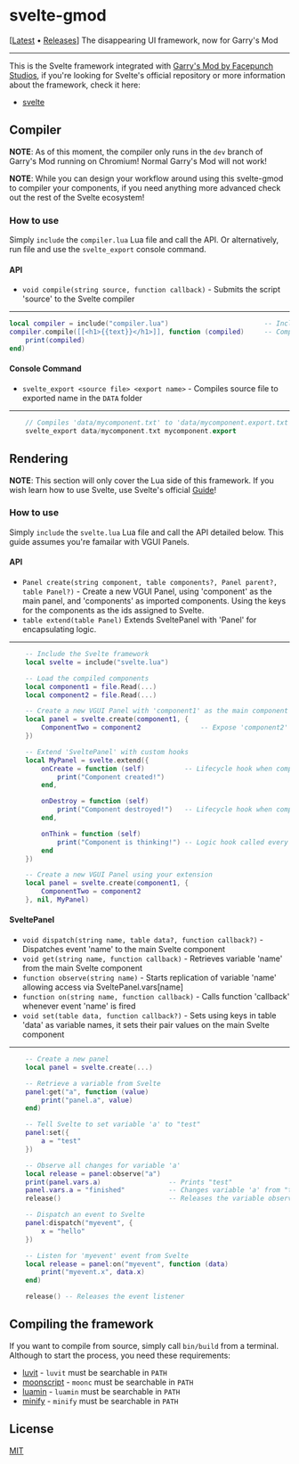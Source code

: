 # svelte-gmod
[[Latest](https://github.com/novacbn/svelte-gmod/releases/latest) &bullet; [Releases](https://github.com/novacbn/svelte-gmod/releases)]
The disappearing UI framework, now for Garry's Mod

---

This is the Svelte framework integrated with [Garry's Mod by Facepunch Studios](https://gmod.facepunch.com), if you're looking for Svelte's official repository or more information about the framework, check it here:

* [svelte](https://github.com/sveltejs/svelte)

## Compiler
**NOTE**: As of this moment, the compiler only runs in the ``dev`` branch of Garry's Mod running on Chromium! Normal Garry's Mod will not work!

**NOTE**: While you can design your workflow around using this svelte-gmod to compiler your components, if you need anything more advanced check out the rest of the Svelte ecosystem!

### How to use
Simply ``include`` the ``compiler.lua`` Lua file and call the API. Or alternatively, run file and use the ``svelte_export`` console command.

#### API
* ``void compile(string source, function callback)`` - Submits the script 'source' to the Svelte compiler
---
```lua
local compiler = include("compiler.lua")                        -- Include the compiler
compiler.compile([[<h1>{{text}}</h1>]], function (compiled)     -- Compile a Svelte component
    print(compiled)
end)
```

#### Console Command
* ``svelte_export <source file> <export name>`` - Compiles source file to exported name in the ``DATA`` folder
---
```c++
    // Compiles 'data/mycomponent.txt' to 'data/mycomponent.export.txt'
    svelte_export data/mycomponent.txt mycomponent.export
```

## Rendering
**NOTE**: This section will only cover the Lua side of this framework. If you wish learn how to use Svelte, use Svelte's official [Guide](https://svelte.technology/guide)!

### How to use
Simply ``include`` the ``svelte.lua`` Lua file and call the API detailed below. This guide assumes you're famailar with VGUI Panels.

#### API
* ``Panel create(string component, table components?, Panel parent?, table Panel?)`` - Create a new VGUI Panel, using 'component' as the main panel, and 'components' as imported components. Using the keys for the components as the ids assigned to Svelte.
* ``table extend(table Panel)`` Extends SveltePanel with 'Panel' for encapsulating logic.
---
```lua
    -- Include the Svelte framework
    local svelte = include("svelte.lua")

    -- Load the compiled components
    local component1 = file.Read(...)
    local component2 = file.Read(...)

    -- Create a new VGUI Panel with 'component1' as the main component
    local panel = svelte.create(component1, {
        ComponentTwo = component2               -- Expose 'component2' as 'ComponentTwo' to Svelte
    })

    -- Extend 'SveltePanel' with custom hooks
    local MyPanel = svelte.extend({
        onCreate = function (self)          -- Lifecycle hook when component is created
            print("Component created!")
        end,

        onDestroy = function (self)
            print("Component destroyed!")   -- Lifecycle hook when component is about to be destroyed
        end,

        onThink = function (self)
            print("Component is thinking!") -- Logic hook called every frame
        end
    })

    -- Create a new VGUI Panel using your extension
    local panel = svelte.create(component1, {
        ComponentTwo = component2
    }, nil, MyPanel)
```

#### SveltePanel
* ``void dispatch(string name, table data?, function callback?)`` - Dispatches event 'name' to the main Svelte component
* ``void get(string name, function callback)`` - Retrieves variable 'name' from the main Svelte component
* ``function observe(string name)`` - Starts replication of variable 'name' allowing access via SveltePanel.vars[name]
* ``function on(string name, function callback)`` - Calls function 'callback' whenever event 'name' is fired
* ``void set(table data, function callback?)`` - Sets using keys in table 'data' as variable names, it sets their pair values on the main Svelte component
---
```lua
    -- Create a new panel
    local panel = svelte.create(...)

    -- Retrieve a variable from Svelte
    panel:get("a", function (value)
        print("panel.a", value)
    end)

    -- Tell Svelte to set variable 'a' to "test"
    panel:set({
        a = "test"
    })

    -- Observe all changes for variable 'a'
    local release = panel:observe("a")
    print(panel.vars.a)                 -- Prints "test"
    panel.vars.a = "finished"           -- Changes variable 'a' from "test" to "finished"
    release()                           -- Releases the variable observer

    -- Dispatch an event to Svelte
    panel:dispatch("myevent", {
        x = "hello"
    })

    -- Listen for 'myevent' event from Svelte
    local release = panel:on("myevent", function (data)
        print("myevent.x", data.x)
    end)

    release() -- Releases the event listener
```

## Compiling the framework
If you want to compile from source, simply call ``bin/build`` from a terminal. Although to start the process, you need these requirements:
* [luvit](https://luvit.io/) - ``luvit`` must be searchable in ``PATH``
* [moonscript](http://moonscript.org) - ``moonc`` must be searchable in ``PATH``
* [luamin](https://github.com/mathiasbynens/luamin) - ``luamin`` must be searchable in ``PATH``
* [minify](github.com/coderaiser/minify) - ``minify`` must be searchable in ``PATH``

## License

[MIT](LICENSE)
